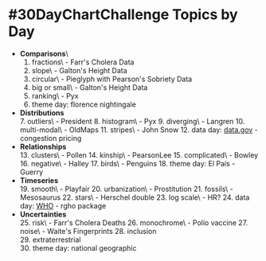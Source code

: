 # #30DayChartChallenge Topics by Day

-   **Comparisons**\
    1. fractions\ - Farr's Cholera Data
    2.  slope\ - Galton's Height Data
    3.  circular\ - Pieglyph with Pearson's Sobriety Data
    4.  big or small\ - Galton's Height Data
    5.  ranking\ - Pyx
    6.  theme day: florence nightingale
-   **Distributions**\
    7.  outliers\ - President
    8.  histogram\ - Pyx
    9.  diverging\ - Langren
    10. multi-modal\ - OldMaps
    11. stripes\ - John Snow
    12. data day: [data.gov](https://data.gov/) - congestion pricing
-   **Relationships**\
    13. clusters\ - Pollen
    14. kinship\ - PearsonLee
    15. complicated\ - Bowley
    16. negative\ - Halley
    17. birds\ - Penguins
    18. theme day: El País - Guerry
-   **Timeseries**\
    19. smooth\ - Playfair
    20. urbanization\ - Prostitution
    21. fossils\ - Mesosaurus
    22. stars\ - Herschel double
    23. log scale\ - HR?
    24. data day: [WHO](https://www.who.int/data/gho) - rgho package
-   **Uncertainties**\
    25. risk\ - Farr's Cholera Deaths
    26. monochrome\ - Polio vaccine 
    27. noise\ - Waite's Fingerprints
    28. inclusion\
    29. extraterrestrial\
    30. theme day: national geographic

